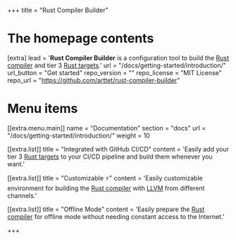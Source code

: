 +++
title = "Rust Compiler Builder"


# The homepage contents
[extra]
lead = '<b>Rust Compiler Builder</b> is a configuration tool to build the <a href="https://github.com/rust-lang/rust">Rust compiler</a> and tier 3 <a href="https://doc.rust-lang.org/nightly/rustc/platform-support.html">Rust targets</a>.'
url = "/docs/getting-started/introduction/"
url_button = "Get started"
repo_version = ""
repo_license = "MIT License"
repo_url = "https://github.com/arttet/rust-compiler-builder"

# Menu items
[[extra.menu.main]]
name = "Documentation"
section = "docs"
url = "/docs/getting-started/introduction/"
weight = 10

[[extra.list]]
title = "Integrated with GitHub CI/CD"
content = 'Easily add your tier 3 <a href="https://doc.rust-lang.org/nightly/rustc/platform-support.html">Rust targets</a> to your CI/CD pipeline and build them whenever you want.'

[[extra.list]]
title = "Customizable ⚡️"
content = 'Easily customizable environment for building the <a href="https://github.com/rust-lang/rust">Rust compiler</a> with <a href="https://github.com/rust-lang/llvm-project">LLVM</a> from different channels.'

[[extra.list]]
title = "Offline Mode"
content = 'Easily prepare the <a href="https://github.com/rust-lang/rust">Rust compiler</a> for offline mode without needing constant access to the Internet.'

+++
